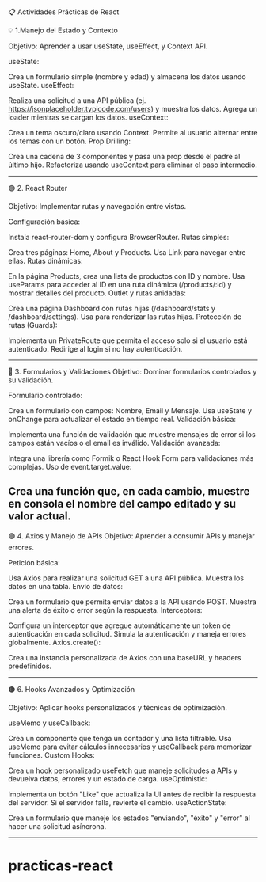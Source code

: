 📋 Actividades Prácticas de React

💡 1.Manejo del Estado y Contexto

Objetivo: Aprender a usar useState, useEffect, y Context API.

useState:

Crea un formulario simple (nombre y edad) y almacena los datos usando useState.
useEffect:

Realiza una solicitud a una API pública (ej. https://jsonplaceholder.typicode.com/users) y muestra los datos.
Agrega un loader mientras se cargan los datos.
useContext:

Crea un tema oscuro/claro usando Context.
Permite al usuario alternar entre los temas con un botón.
Prop Drilling:

Crea una cadena de 3 componentes y pasa una prop desde el padre al último hijo.
Refactoriza usando useContext para eliminar el paso intermedio.

---

🟢 2. React Router

Objetivo: Implementar rutas y navegación entre vistas.

Configuración básica:

Instala react-router-dom y configura BrowserRouter.
Rutas simples:

Crea tres páginas: Home, About y Products.
Usa Link para navegar entre ellas.
Rutas dinámicas:

En la página Products, crea una lista de productos con ID y nombre.
Usa useParams para acceder al ID en una ruta dinámica (/products/:id) y mostrar detalles del producto.
Outlet y rutas anidadas:

Crea una página Dashboard con rutas hijas (/dashboard/stats y /dashboard/settings).
Usa <Outlet /> para renderizar las rutas hijas.
Protección de rutas (Guards):

Implementa un PrivateRoute que permita el acceso solo si el usuario está autenticado.
Redirige al login si no hay autenticación.

---

🔵 3. Formularios y Validaciones
Objetivo: Dominar formularios controlados y su validación.

Formulario controlado:

Crea un formulario con campos: Nombre, Email y Mensaje.
Usa useState y onChange para actualizar el estado en tiempo real.
Validación básica:

Implementa una función de validación que muestre mensajes de error si los campos están vacíos o el email es inválido.
Validación avanzada:

Integra una librería como Formik o React Hook Form para validaciones más complejas.
Uso de event.target.value:

## Crea una función que, en cada cambio, muestre en consola el nombre del campo editado y su valor actual.

🟣 4. Axios y Manejo de APIs
Objetivo: Aprender a consumir APIs y manejar errores.

Petición básica:

Usa Axios para realizar una solicitud GET a una API pública.
Muestra los datos en una tabla.
Envío de datos:

Crea un formulario que permita enviar datos a la API usando POST.
Muestra una alerta de éxito o error según la respuesta.
Interceptors:

Configura un interceptor que agregue automáticamente un token de autenticación en cada solicitud.
Simula la autenticación y maneja errores globalmente.
Axios.create():

Crea una instancia personalizada de Axios con una baseURL y headers predefinidos.

---

🟤 6. Hooks Avanzados y Optimización

Objetivo: Aplicar hooks personalizados y técnicas de optimización.

useMemo y useCallback:

Crea un componente que tenga un contador y una lista filtrable.
Usa useMemo para evitar cálculos innecesarios y useCallback para memorizar funciones.
Custom Hooks:

Crea un hook personalizado useFetch que maneje solicitudes a APIs y devuelva datos, errores y un estado de carga.
useOptimistic:

Implementa un botón "Like" que actualiza la UI antes de recibir la respuesta del servidor.
Si el servidor falla, revierte el cambio.
useActionState:

Crea un formulario que maneje los estados "enviando", "éxito" y "error" al hacer una solicitud asíncrona.

---
# practicas-react
